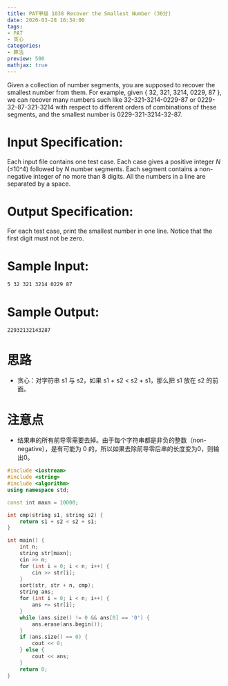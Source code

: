 ```yaml
---
title: PAT甲级 1038 Recover the Smallest Number (30分)
date: 2020-03-28 16:34:00
tags: 
- PAT
- 贪心
categories: 
- 算法
preview: 500
mathjax: true
---
```


Given a collection of number segments, you are supposed to recover the smallest number from them. For example, given { 32, 321, 3214, 0229, 87 }, we can recover many numbers such like 32-321-3214-0229-87 or 0229-32-87-321-3214 with respect to different orders of combinations of these segments, and the smallest number is 0229-321-3214-32-87.

# Input Specification:

Each input file contains one test case. Each case gives a positive integer *N* (≤10^4) followed by *N* number segments. Each segment contains a non-negative integer of no more than 8 digits. All the numbers in a line are separated by a space.

# Output Specification:

For each test case, print the smallest number in one line. Notice that the first digit must not be zero.

# Sample Input:

```in
5 32 321 3214 0229 87
```

# Sample Output:

```out
22932132143287
```

# 思路

- 贪心：对字符串 s1 与 s2，如果 s1 + s2 < s2 + s1，那么把 s1 放在 s2 的前面。

# 注意点

- 结果串的所有前导零需要去掉。由于每个字符串都是非负的整数（non-negative），是有可能为 0 的，所以如果去除前导零后串的长度变为0，则输出0。

```cpp
#include <iostream>
#include <string>
#include <algorithm>
using namespace std;

const int maxn = 10000;

int cmp(string s1, string s2) {
    return s1 + s2 < s2 + s1;
}

int main() {
    int n;
    string str[maxn];
    cin >> n;
    for (int i = 0; i < n; i++) {
        cin >> str[i];
    }
    sort(str, str + n, cmp);
    string ans;
    for (int i = 0; i < n; i++) {
        ans += str[i];
    }
    while (ans.size() != 0 && ans[0] == '0') {
        ans.erase(ans.begin());
    }
    if (ans.size() == 0) {
        cout << 0;
    } else {
        cout << ans;
    }
    return 0;
}
```

